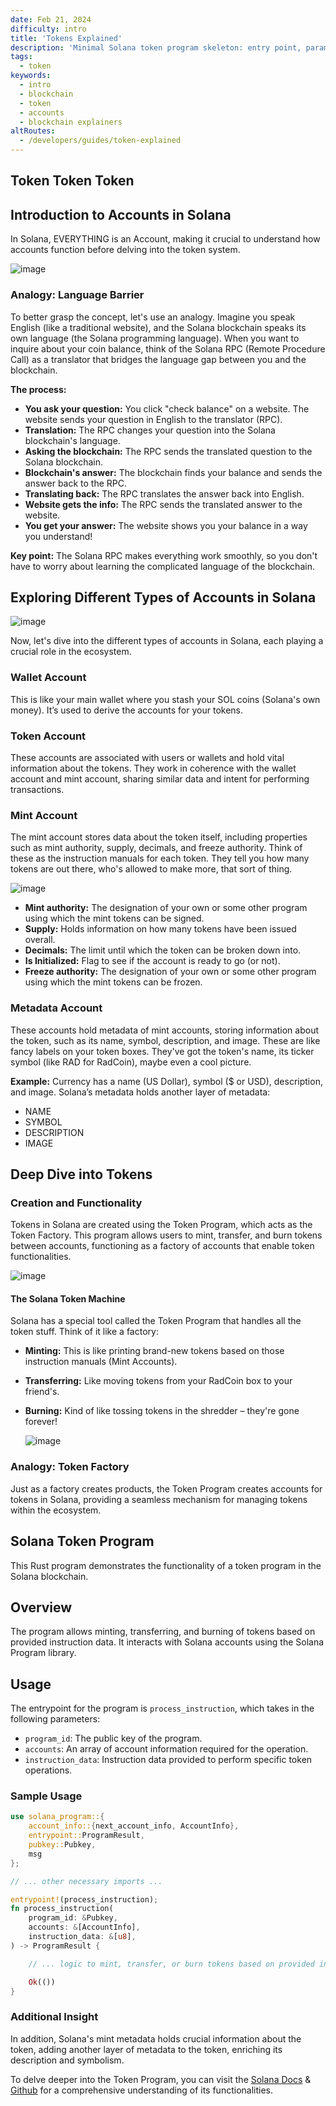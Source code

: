 ```yaml
---
date: Feb 21, 2024
difficulty: intro
title: 'Tokens Explained'
description: 'Minimal Solana token program skeleton: entry point, parameters for accounts, and instruction data.'
tags:
  - token
keywords:
  - intro
  - blockchain
  - token
  - accounts
  - blockchain explainers
altRoutes:
  - /developers/guides/token-explained
---
```


## Token Token Token

## Introduction to Accounts in Solana

In Solana, EVERYTHING is an Account, making it crucial to understand how accounts function before delving into the token system.

![image](https://github.com/Ayushjhax/developer-content/assets/116433617/3e30c854-0c57-4174-b5cc-010a976a84a3)

### Analogy: Language Barrier

To better grasp the concept, let's use an analogy. Imagine you speak English (like a traditional website), and the Solana blockchain speaks its own language (the Solana programming language). When you want to inquire about your coin balance, think of the Solana RPC (Remote Procedure Call) as a translator that bridges the language gap between you and the blockchain.

**The process:**

- **You ask your question:** You click "check balance" on a website. The website sends your question in English to the translator (RPC).
- **Translation:** The RPC changes your question into the Solana blockchain's language.
- **Asking the blockchain:** The RPC sends the translated question to the Solana blockchain.
- **Blockchain's answer:** The blockchain finds your balance and sends the answer back to the RPC.
- **Translating back:** The RPC translates the answer back into English.
- **Website gets the info:** The RPC sends the translated answer to the website.
- **You get your answer:** The website shows you your balance in a way you understand!

**Key point:** The Solana RPC makes everything work smoothly, so you don't have to worry about learning the complicated language of the blockchain.

## Exploring Different Types of Accounts in Solana

![image](https://github.com/Ayushjhax/developer-content/assets/116433617/cf253051-a943-43d1-a56e-37e8adc39f46)

Now, let's dive into the different types of accounts in Solana, each playing a crucial role in the ecosystem.

### Wallet Account

This is like your main wallet where you stash your SOL coins (Solana's own money). It’s used to derive the accounts for your tokens.

### Token Account

These accounts are associated with users or wallets and hold vital information about the tokens. They work in coherence with the wallet account and mint account, sharing similar data and intent for performing transactions.

### Mint Account

The mint account stores data about the token itself, including properties such as mint authority, supply, decimals, and freeze authority. Think of these as the instruction manuals for each token. They tell you how many tokens are out there, who's allowed to make more, that sort of thing.

![image](https://github.com/Ayushjhax/developer-content/assets/116433617/e325ff8a-c020-4ca6-91ad-dda7ea83a32b)

- **Mint authority:** The designation of your own or some other program using which the mint tokens can be signed.
- **Supply:** Holds information on how many tokens have been issued overall.
- **Decimals:** The limit until which the token can be broken down into.
- **Is Initialized:** Flag to see if the account is ready to go (or not).
- **Freeze authority:** The designation of your own or some other program using which the mint tokens can be frozen.

### Metadata Account

These accounts hold metadata of mint accounts, storing information about the token, such as its name, symbol, description, and image. These are like fancy labels on your token boxes. They've got the token's name, its ticker symbol (like RAD for RadCoin), maybe even a cool picture.

**Example:** Currency has a name (US Dollar), symbol ($ or USD), description, and image. Solana’s metadata holds another layer of metadata:

- NAME
- SYMBOL
- DESCRIPTION
- IMAGE

## Deep Dive into Tokens

### Creation and Functionality

Tokens in Solana are created using the Token Program, which acts as the Token Factory. This program allows users to mint, transfer, and burn tokens between accounts, functioning as a factory of accounts that enable token functionalities.

![image](https://github.com/Ayushjhax/developer-content/assets/116433617/ece10ac7-028d-4cb1-a737-54cdf6fc6c28)

#### The Solana Token Machine

Solana has a special tool called the Token Program that handles all the token stuff. Think of it like a factory:

- **Minting:** This is like printing brand-new tokens based on those instruction manuals (Mint Accounts).
- **Transferring:** Like moving tokens from your RadCoin box to your friend's.
- **Burning:** Kind of like tossing tokens in the shredder – they're gone forever!

  ![image](https://github.com/Ayushjhax/developer-content/assets/116433617/012918dc-cc23-4ca9-b6c5-7c9c2052e4aa)

### Analogy: Token Factory

Just as a factory creates products, the Token Program creates accounts for tokens in Solana, providing a seamless mechanism for managing tokens within the ecosystem.

## Solana Token Program

This Rust program demonstrates the functionality of a token program in the Solana blockchain.

## Overview

The program allows minting, transferring, and burning of tokens based on provided instruction data. It interacts with Solana accounts using the Solana Program library.

## Usage

The entrypoint for the program is `process_instruction`, which takes in the following parameters:

- `program_id`: The public key of the program.
- `accounts`: An array of account information required for the operation.
- `instruction_data`: Instruction data provided to perform specific token operations.

### Sample Usage

```rust
use solana_program::{
    account_info::{next_account_info, AccountInfo},
    entrypoint::ProgramResult,
    pubkey::Pubkey,
    msg
};

// ... other necessary imports ...

entrypoint!(process_instruction);
fn process_instruction(
    program_id: &Pubkey,
    accounts: &[AccountInfo],
    instruction_data: &[u8],
) -> ProgramResult {

    // ... logic to mint, transfer, or burn tokens based on provided instruction_data ...

    Ok(())
}
```

### Additional Insight

In addition, Solana's mint metadata holds crucial information about the token, adding another layer of metadata to the token, enriching its description and symbolism.

To delve deeper into the Token Program, you can visit the [Solana Docs](https://spl.solana.com/token) & [Github](https://solana-labs.github.io/solana-program-library/token/js/modules.html) for a comprehensive understanding of its functionalities.
